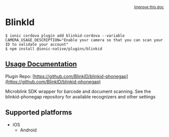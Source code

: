 <a style="float:right;font-size:12px;" href="http://github.com/danielsogl/awesome-cordova-plugins/edit/master/src/@awesome-cordova-plugins/plugins/blinkid/index.ts#L2667">
  Improve this doc
</a>

# BlinkId

```
$ ionic cordova plugin add blinkid-cordova --variable CAMERA_USAGE_DESCRIPTION="Enable your camera so that you can scan your ID to validate your account"
$ npm install @ionic-native/plugins/blinkid
```

## [Usage Documentation](https://ionicframework.com/docs/native/blinkid/)

Plugin Repo: [https://github.com/BlinkID/blinkid-phonegap](https://github.com/BlinkID/blinkid-phonegap)

Microblink SDK wrapper for barcode and document scanning. See the
blinkid-phonegap repository for available recognizers and other settings

## Supported platforms

- iOS
  - Android
